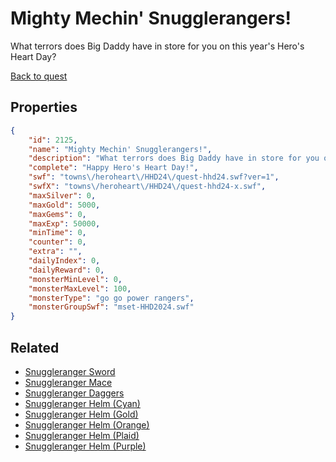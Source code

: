 # Mighty Mechin' Snugglerangers!

What terrors does Big Daddy have in store for you on this year's Hero's Heart Day?

[Back to quest](../quests.md)

## Properties

```json
{
    "id": 2125,
    "name": "Mighty Mechin' Snugglerangers!",
    "description": "What terrors does Big Daddy have in store for you on this year's Hero's Heart Day?",
    "complete": "Happy Hero's Heart Day!",
    "swf": "towns\/heroheart\/HHD24\/quest-hhd24.swf?ver=1",
    "swfX": "towns\/heroheart\/HHD24\/quest-hhd24-x.swf",
    "maxSilver": 0,
    "maxGold": 5000,
    "maxGems": 0,
    "maxExp": 50000,
    "minTime": 0,
    "counter": 0,
    "extra": "",
    "dailyIndex": 0,
    "dailyReward": 0,
    "monsterMinLevel": 0,
    "monsterMaxLevel": 100,
    "monsterType": "go go power rangers",
    "monsterGroupSwf": "mset-HHD2024.swf"
}
```

## Related

- [Snuggleranger Sword](../items/21882-snuggleranger-sword.md)
- [Snuggleranger Mace](../items/21883-snuggleranger-mace.md)
- [Snuggleranger Daggers](../items/21884-snuggleranger-daggers.md)
- [Snuggleranger Helm (Cyan)](../items/21885-snuggleranger-helm-cyan.md)
- [Snuggleranger Helm (Gold)](../items/21886-snuggleranger-helm-gold.md)
- [Snuggleranger Helm (Orange)](../items/21887-snuggleranger-helm-orange.md)
- [Snuggleranger Helm (Plaid)](../items/21888-snuggleranger-helm-plaid.md)
- [Snuggleranger Helm (Purple)](../items/21889-snuggleranger-helm-purple.md)

